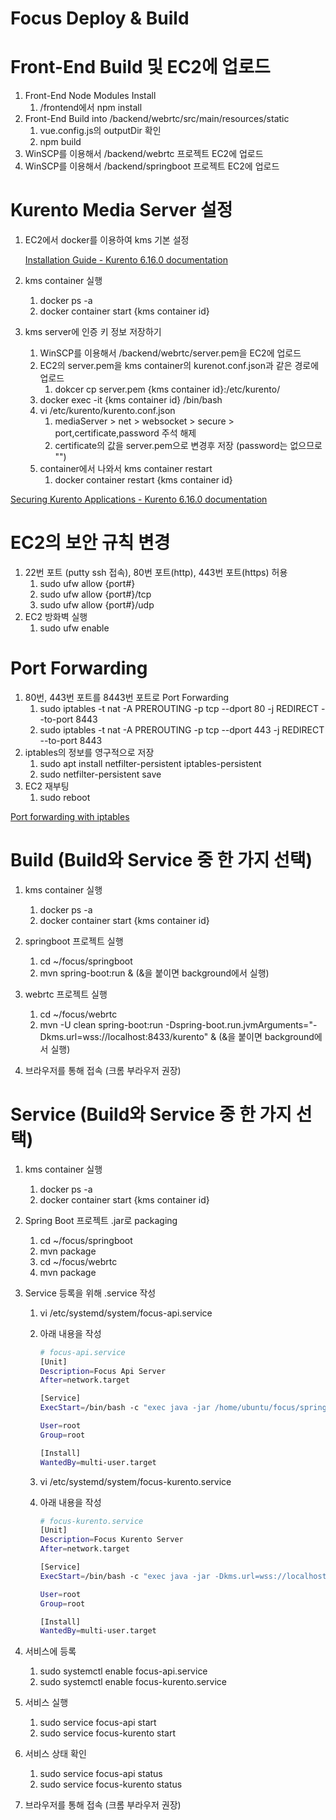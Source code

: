# Focus Deploy & Build

# Front-End Build 및 EC2에 업로드

1. Front-End Node Modules Install
    1. /frontend에서 npm install
2. Front-End Build into /backend/webrtc/src/main/resources/static
    1. vue.config.js의 outputDir 확인
    2. npm build
3. WinSCP를 이용해서 /backend/webrtc 프로젝트 EC2에 업로드
4. WinSCP를 이용해서 /backend/springboot 프로젝트 EC2에 업로드

# Kurento Media Server 설정

1. EC2에서 docker를 이용하여 kms 기본 설정

    [Installation Guide - Kurento 6.16.0 documentation](https://doc-kurento.readthedocs.io/en/stable/user/installation.html#docker-image)

2. kms container 실행
    1. docker ps -a
    2. docker container start {kms container id}
3. kms server에 인증 키 정보 저장하기
    1. WinSCP를 이용해서 /backend/webrtc/server.pem을 EC2에 업로드
    2. EC2의 server.pem을 kms container의 kurenot.conf.json과 같은 경로에 업로드
        1. dokcer cp server.pem {kms container id}:/etc/kurento/
    3. docker exec -it {kms container id} /bin/bash
    4. vi /etc/kurento/kurento.conf.json
        1. mediaServer > net > websocket > secure > port,certificate,password 주석 해제
        2. certificate의 값을 server.pem으로 변경후 저장 (password는 없으므로 "")
    5. container에서 나와서 kms container restart
        1. docker container restart {kms container id}

[Securing Kurento Applications - Kurento 6.16.0 documentation](https://doc-kurento.readthedocs.io/en/stable/features/security.html)

# EC2의 보안 규칙 변경

1. 22번 포트 (putty ssh 접속), 80번 포트(http), 443번 포트(https) 허용
    1. sudo ufw allow {port#}
    2. sudo ufw allow {port#}/tcp
    3. sudo ufw allow {port#}/udp
2. EC2 방화벽 실행
    1. sudo ufw enable

# Port Forwarding

1. 80번, 443번 포트를  8443번 포트로 Port Forwarding
    1. sudo iptables -t nat -A PREROUTING -p tcp --dport 80 -j REDIRECT --to-port 8443
    2. sudo iptables -t nat -A PREROUTING -p tcp --dport 443 -j REDIRECT --to-port 8443
2. iptables의 정보를 영구적으로 저장
    1. sudo apt install netfilter-persistent iptables-persistent
    2. sudo netfilter-persistent save
3. EC2 재부팅
    1. sudo reboot

[Port forwarding with iptables](https://www.cogini.com/blog/port-forwarding-with-iptables/)

# Build (Build와 Service 중 한 가지 선택)

1. kms container 실행
    1. docker ps -a
    2. docker container start {kms container id}
2. springboot 프로젝트 실행
    1. cd ~/focus/springboot
    2. mvn spring-boot:run &
    (&을 붙이면 background에서 실행)
3. webrtc 프로젝트 실행
    1. cd ~/focus/webrtc
    2. mvn -U clean spring-boot:run -Dspring-boot.run.jvmArguments="-Dkms.url=wss://localhost:8433/kurento" &
    (&을 붙이면 background에서 실행)
4. 브라우저를 통해 접속 (크롬 부라우저 권장)

    [](https://i5a107.p.ssafy.io)

# Service (Build와 Service 중 한 가지 선택)

1. kms container 실행
    1. docker ps -a
    2. docker container start {kms container id}
2. Spring Boot 프로젝트 .jar로 packaging
    1. cd ~/focus/springboot
    2. mvn package
    3. cd ~/focus/webrtc
    4. mvn package
3. Service 등록을 위해 .service 작성
    1. vi /etc/systemd/system/focus-api.service
    2. 아래 내용을 작성

        ```bash
        # focus-api.service
        [Unit]
        Description=Focus Api Server
        After=network.target

        [Service]
        ExecStart=/bin/bash -c "exec java -jar /home/ubuntu/focus/springboot/target/demo-0.0.1-SNAPSHOT.jar"

        User=root
        Group=root

        [Install]
        WantedBy=multi-user.target
        ```

    3. vi /etc/systemd/system/focus-kurento.service
    4. 아래 내용을 작성

        ```bash
        # focus-kurento.service
        [Unit]
        Description=Focus Kurento Server
        After=network.target

        [Service]
        ExecStart=/bin/bash -c "exec java -jar -Dkms.url=wss://localhost:8433/kurento /home/ubuntu/focus/webrtc/target/WebRtc-0.0.1-SNAPSHOT.jar"

        User=root
        Group=root

        [Install]
        WantedBy=multi-user.target
        ```

4. 서비스에 등록
    1. sudo systemctl enable focus-api.service
    2. sudo systemctl enable focus-kurento.service
5. 서비스 실행
    1. sudo service focus-api start
    2. sudo service focus-kurento start
6. 서비스 상태 확인
    1. sudo service focus-api status
    2. sudo service focus-kurento status
7. 브라우저를 통해 접속 (크롬 부라우저 권장)

    [](https://i5a107.p.ssafy.io)
